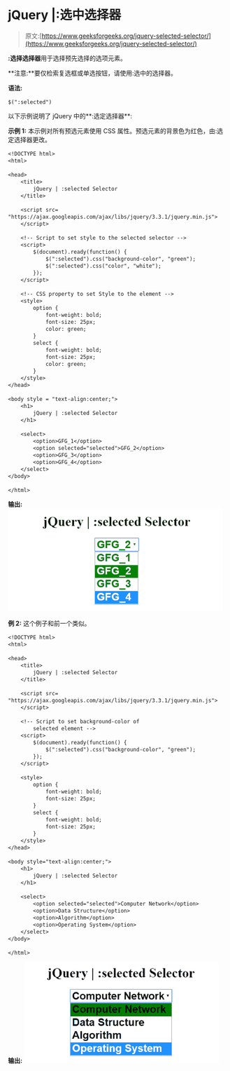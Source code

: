 # jQuery |:选中选择器

> 原文:[https://www.geeksforgeeks.org/jquery-selected-selector/](https://www.geeksforgeeks.org/jquery-selected-selector/)

**:选择选择器**用于选择预先选择的选项元素。

**注意:**要仅检索复选框或单选按钮，请使用:选中的选择器。

**语法:**

```
$(":selected")
```

以下示例说明了 jQuery 中的**:选定选择器**:

**示例 1:** 本示例对所有预选元素使用 CSS 属性。预选元素的背景色为红色，由:选定选择器更改。

```
<!DOCTYPE html>  
<html>  

<head> 
    <title> 
        jQuery | :selected Selector
    </title>

    <script src=
"https://ajax.googleapis.com/ajax/libs/jquery/3.3.1/jquery.min.js">
    </script>

    <!-- Script to set style to the selected selector -->
    <script>
        $(document).ready(function() {
            $(":selected").css("background-color", "green");
            $(":selected").css("color", "white");
        });
    </script>

    <!-- CSS property to set Style to the element -->
    <style>
        option {
            font-weight: bold;
            font-size: 25px;
            color: green;
        }
        select {
            font-weight: bold;
            font-size: 25px;
            color: green;
        }
    </style>
</head> 

<body style = "text-align:center;">  
    <h1>  
        jQuery | :selected Selector
    </h1>  

    <select>
        <option>GFG_1</option>
        <option selected="selected">GFG_2</option>
        <option>GFG_3</option>
        <option>GFG_4</option>
    </select>
</body>  

</html>   
```

**输出:**
![](img/c445a6c7f978a4f55f1e2952705c59d6.png)

**例 2:** 这个例子和前一个类似。

```
<!DOCTYPE html>  
<html>  

<head> 
    <title> 
        jQuery | :selected Selector
    </title>

    <script src=
"https://ajax.googleapis.com/ajax/libs/jquery/3.3.1/jquery.min.js">
    </script>

    <!-- Script to set background-color of
        selected element -->
    <script>
        $(document).ready(function() {
            $(":selected").css("background-color", "green");
        });
    </script>

    <style>
        option {
            font-weight: bold;
            font-size: 25px;
        }
        select {
            font-weight: bold;
            font-size: 25px;
        }
    </style>
</head> 

<body style="text-align:center;">  
    <h1>  
        jQuery | :selected Selector
    </h1>  

    <select>
        <option selected="selected">Computer Network</option>
        <option>Data Structure</option>
        <option>Algorithm</option>
        <option>Operating System</option>
    </select>
</body>  

</html>     
```

**输出:**
![](img/cf99ffde9e2e829e8697ca208d35b314.png)